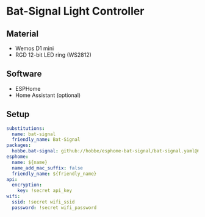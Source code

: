 # Bat-Signal Light Controller

## Material

- Wemos D1 mini
- RGD 12-bit LED ring (WS2812)

## Software

- ESPHome
- Home Assistant (optional)

## Setup

```yaml
substitutions:
  name: bat-signal
  friendly_name: Bat-Signal
packages:
  hobbe.bat-signal: github://hobbe/esphome-bat-signal/bat-signal.yaml@main
esphome:
  name: ${name}
  name_add_mac_suffix: false
  friendly_name: ${friendly_name}
api:
  encryption:
    key: !secret api_key
wifi:
  ssid: !secret wifi_ssid
  password: !secret wifi_password
```
